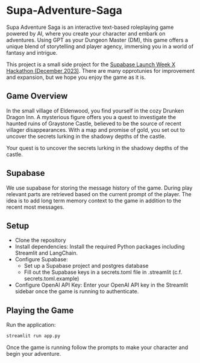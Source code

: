 # Supa-Adventure-Saga

Supa Adventure Saga is an interactive text-based roleplaying game powered by AI, where you create your character and embark on adventures. Using GPT as your Dungeon Master (DM), this game offers a unique blend of storytelling and player agency, immersing you in a world of fantasy and intrigue.

This project is a small side project for the [Supabase Launch Week X Hackathon (December 2023)](https://supabase.com/blog/supabase-hackathon-lwx). There are many opprotunies for improvement and expansion, but we hope you enjoy the game as it is.

## Game Overview
In the small village of Eldenwood, you find yourself in the cozy Drunken Dragon Inn. A mysterious figure offers you a quest to investigate the haunted ruins of Graystone Castle, believed to be the source of recent villager disappearances. With a map and promise of gold, you set out to uncover the secrets lurking in the shadowy depths of the castle.

Your quest is to uncover the secrets lurking in the shadowy depths of the castle.

## Supabase

We use supabase for storing the message history of the game. During play relevant parts are retrieved based on the current prompt of the player. The idea is to add long term memory context to the game in addition to the recent most messages.

## Setup
- Clone the repository
- Install dependencies: Install the required Python packages including Streamlit and LangChain.
- Configure Supabase:
    - Set up a Supabase project and postgres database
    - Fill out the Supabase keys in a secrets.toml file in .streamlit (c.f. secrets.toml.example)
- Configure OpenAI API Key: Enter your OpenAI API key in the Streamlit sidebar once the game is running to authenticate.

## Playing the Game

Run the application:
```bash
streamlit run app.py
```

Once the game is running follow the prompts to make your character and begin your adventure.
